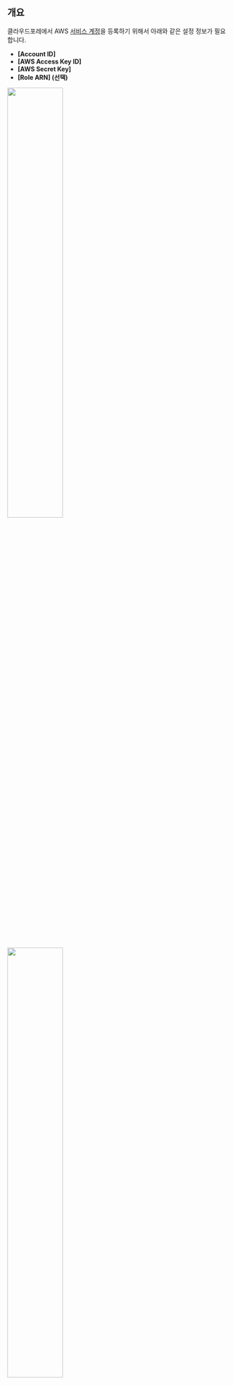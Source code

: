 ## 개요

클라우드포레에서 AWS [서비스 계정](https://spaceone.org/ko/docs/guides/getting-started/#%EC%84%9C%EB%B9%84%EC%8A%A4-%EA%B3%84%EC%A0%95-%EC%84%A4%EC%A0%95)을 등록하기 위해서 아래와 같은 설정 정보가 필요합니다.

- **[Account ID]**
- **[AWS Access Key ID]**
- **[AWS Secret Key]**
- **[Role ARN] (선택)**

<img src="./GUIDE-img/summary(h2)-1.png" width="50%" height="50%"/>

<img src="./GUIDE-img/summary(h2)-2.png" width="50%" height="50%"/>

본 설정 가이드는 위에서 언급한 4가지 설정 정보들이 무엇을 의미하고, 어디서 획득하는지 자세히 알아보도록 하겠습니다.

<br>

### Account ID

계정 생성과 함께 발급되는 12개의 숫자로 이루어진 AWS 계정의 고유 ID입니다.  
**Account ID**에 대한 상세한 설명은 [AWS Documentation](https://docs.aws.amazon.com/general/latest/gr/acct-identifiers.html)을 참고하십시오.

<br>

### **AWS Access Key ID**와 **AWS Secret Key**

IAM 계정 생성 시 AWS API, CLI, SDK 및 기타 개발 도구에 대한 접근 권한을 얻기 위해 필요한 키값입니다.  
AWS Access Key ID와 AWS Secret Key에 대한 상세한 설명은 [AWS Documentation](https://docs.aws.amazon.com/powershell/latest/userguide/pstools-appendix-sign-up.html#get-access-keys)을 참고하십시오.

<br>

### **Role ARN** (Amazone Resource Name)

ARN은 AWS 리소스를 구분하기 위한 식별자입니다.
**[Role ARN]** 은 아래에서 생성하게 될 역할(Role)에 대한 식별자를 의미하며 **[aws_assume_role]** 방식을 활용한 서비스 계정 등록 시 필요한 **[Role ARN]** 설정 정보를 제공합니다.
ARN에 대한 자세한 설명은 [AWS Documentation](https://docs.aws.amazon.com/general/latest/gr/aws-arns-and-namespaces.html)을 참고하십시오.

4가지 개념에 대해 간략히 알아보았습니다.  
이제, 실제로 **설정 정보를 획득하는 방법에 대해** 다음 과정에서 자세히 알아보도록 하겠습니다.

<br>
<br>

## \***\*전체 Flow\*\***

클라우드포레에서는 AWS 연동에 대해 **[aws_access_key]** 방식과 **[aws_assume_role]** 총 두 가지 방식을 지원합니다.

**[aws_access_key]** 를 이용한 방식은 **[Account ID]**, **[AWS Access Key ID]** 그리고 **[AWS Secret Key]** 에 대한 설정 정보가 필요하며,
**[aws_assume_role]** 방식을 이용할 경우, 위 정보 이외에 추가적으로 역할(Role)을 생성하여 **[Role ARN]** 설정 정보를 획득해야 합니다.

위 정보를 획득하기 위해 아래와 같은 순서로 설정을 진행해야 합니다.

1. [정책(Policy) 생성](#1-정책Policy-생성)
2. [IAM 사용자 생성](#2-IAM-사용자-생성)
3. [그룹(Group) 생성](#3-그룹Group-생성)
4. [역할(Role) 생성(선택)](#4-역할Role-생성선택)
5. [서비스 계정 등록](#5-서비스-계정-등록)

<br>
<br>

## 1. 정책(Policy) 생성

[정책](https://docs.aws.amazon.com/mediaconvert/latest/ug/auth_access_what-are-policies.html)은 자격증명이나 AWS리소스에 대한 접근 권한을 정의합니다.
생성된 정책은 IAM 사용자, 그룹, 역할에 적용될 수 있습니다.

클라우드포레는 AWS의 리소스 정보를 수집하기 위해 적절한 권한을 설정하여 정책(Policy)으로 만들어 사용하는 것을 권장합니다.  
컬렉터 플러그인은 읽기 권한 이외의 어떠한 권한도 필요하지 않습니다.

각 플러그인에서 필요로 하는 권한에 대한 정보는 아래와 같습니다.

| Plugin                                  | URL                                                                                              |
| --------------------------------------- | ------------------------------------------------------------------------------------------------ |
| AWS Cloud Services collector            | https://github.com/spaceone-dev/plugin-aws-cloud-service-inven-collector#authentication-overview |
| AWS EC2 Compute collector               | https://github.com/spaceone-dev/plugin-aws-ec2-inven-collector#authentication-overview           |
| AWS Personal Health Dashboard collector | https://github.com/spaceone-dev/plugin-aws-phd-inven-collector#authen                            |
| AWS Trusted Advisor collector           | https://github.com/spaceone-dev/plugin-aws-phd-inven-collector#authentication-overview           |

<br>
<br>

인벤토리 컬렉터가 실행되는데 필요한 권한에 대한 정책 생성 방법은 아래와 같습니다.

(1) [AWS 콘솔](https://signin.aws.amazon.com/signin?redirect_uri=https%3A%2F%2Fconsole.aws.amazon.com%2Fconsole%2Fhome%3FhashArgs%3D%2523%26isauthcode%3Dtrue%26nc2%3Dh_ct%26src%3Dheader-signin%26state%3DhashArgsFromTB_us-west-1_170054870035abe3&client_id=arn%3Aaws%3Asignin%3A%3A%3Aconsole%2Fcanvas&forceMobileApp=0&code_challenge=50EZtidRQYVM_RvQ0yHgj2KQjR311eLzH3684mE0Tlk&code_challenge_method=SHA-256) 로그인 > [IAM 대시보드](https://us-east-1.console.aws.amazon.com/iamv2/home#/home) 이동  
(1-2) 대시보드의 [액세스 관리 > 정책] 메뉴에서 정책을 생성할 수 있습니다.

<img src="./GUIDE-img/create-policy(h2)-1.png" width="80%" height="80%">

(2) 정책 생성을 위해 [정책 생성] 버튼을 클릭합니다.

<img src="./GUIDE-img/create-policy(h2)-2.png" width="80%" height="80%">

(2-1) 해당 정책에 대한 권한을 부여하기 위해 [JSON] 탭을 클릭합니다.  
(2-2) 컬렉터 플러그인은 서비스 데이터를 수집하기 위한 특정 권한이 있어야 합니다.  
위 테이블에서 원하는 플러그인에 맞는 권한 목록을 복사 후 [다음:태그] 버튼을 클릭합니다.

> 💡 **권한 정의 오류 발생 시**  
>         _이 정책에 다음 오류가 포함되어 있습니다. JSON strings must not have leading spaces_  
>         _For more information about the IAM policy grammar, see [AWS IAM Policies](http://docs.aws.amazon.com/IAM/latest/UserGuide/policies-grammar.html)_  
>        위와 같은 오류 발생 시 코드 블록의 첫 번째 줄 공백을 삭제하십시오.

<img src="./GUIDE-img/create-policy(h2)-3.png" width="80%" height="80%">

(3) 별도 태그 기반 관리 방침이 없는 경우 [다음: 검토] 버튼을 클릭합니다.

<img src="./GUIDE-img/create-policy(h2)-4.png" width="80%" height="80%">

(4) 정책 이름을 입력 후 [정책 생성] 버튼을 클릭하여 정책 생성을 완료합니다.

<img src="./GUIDE-img/create-policy(h2)-5.png" width="80%" height="80%">

<br>
<br>

## 2. IAM 사용자 생성

[IAM](https://docs.aws.amazon.com/IAM/latest/UserGuide/introduction.html) 사용자는 AWS 리소스에 대한 액세스를 안전하게 제어하기 위해 생성합니다.
생성된 IAM 사용자를 다음 단계에서 그룹에 추가합니다.  
이 과정을 통해 **[AWS Access Key ID]** 와 **[AWS Secret Key]** 값을 얻을 수 있습니다.

(1) [IAM 대시보드](https://us-east-1.console.aws.amazon.com/iamv2/home#/home)로 이동  
(1-1) 대시보드에서 [액세스 관리 > 사용자] 메뉴에서 사용자를 생성할 수 있습니다.
<img src="./GUIDE-img/create-iam-user(h2)-1.png" width="80%" height="80%">

(2) [사용자 추가] 버튼을 클릭합니다.

<img src="./GUIDE-img/create-iam-user(h2)-2.png" width="80%" height="80%">

(3) 사용자 이름을 입력한 후 AWS 액세스 유형 선택에서 [액세스키 - 프로그래밍 방식 액세스]를 선택합니다.  
(3-1) [다음: 권한] 버튼을 클릭합니다.

<img src="./GUIDE-img/create-iam-user(h2)-3.png"  width="80%" height="80%">

(4) 현재 단계에서 그룹에 사용자를 추가하지 않습니다. [다음: 태그] 버튼을 클릭합니다.

<img src="./GUIDE-img/create-iam-user(h2)-4.png" width="80%" height="80%">

(5) 별도 Tag 기반 관리 방침이 없는 경우 생략 후 [다음: 태그] 버튼을 클릭합니다.  
클라우드포레 컬렉터 플러그인은 태그 정보를 사용하지 않습니다.

<img src="./GUIDE-img/create-iam-user(h2)-4.png" width="80%" height="80%">

(6) 현재 단계에서 IAM 사용자에게 권한 설정을 하지 않습니다.  
[[3. 그룹 생성](#3-그룹Group-생성)] 단계에서 그룹에 정책을 추가하여 사용자에게 권한을 부여하게 됩니다.  
[사용자 만들기] 버튼을 클릭합니다.

<img src="./GUIDE-img/create-iam-user(h2)-4.png" width="80%" height="80%">

(7) 서비스 계정 등록 시 필요한 **[AWS Access Key ID]** 와 **[AWS Secret Key]** 의 해당하는 설정 정보인 [액세스 키 ID] 와 [비밀 액세스 키]가 생성됩니다.  
이후 페이지 이동 시 해당 정보들을 확인할 수 없으니 **메모**해주십시오.  
(7-1) [닫기] 버튼을 눌러 사용자 추가를 완료합니다.

<img src="./GUIDE-img/create-iam-user(h2)-7.png" width="80%" height="80%">

<br>
<br>

## 3. 그룹(Group) 생성

[그룹](https://docs.aws.amazon.com/IAM/latest/UserGuide/id_groups.html)은 IAM 사용자의 집합입니다.
그룹을 통해 사용자들에 대한 권한을 지정하여 해당 사용자들에 대한 권한을 더욱 쉽게 관리할 수 있습니다.

(1) [IAM 대시보드](https://us-east-1.console.aws.amazon.com/iamv2/home#/home)로 이동  
(1-1) 대시보드에서 [액세스 관리 > 사용자 그룹] 메뉴에서 사용자 그룹을 생성할 수 있습니다.

<img src="./GUIDE-img/create-group(h2)-1.png" width="80%" height="80%">

(2) [그룹 생성] 버튼을 클릭합니다.

<img src="./GUIDE-img/create-group(h2)-2.png" width="80%" height="80%">

(3) 그룹에 사용자 추가에 추가할 사용자를 선택합니다.  
(3-1) 권한 정책 연결에서 그룹에 추가할 정책을 선택합니다.  
(3-2) [그룹 생성] 버튼을 클릭합니다.

<img src="./GUIDE-img/create-group(h2)-3.png"  width="80%" height="80%">

<br>
<br>

## 4. 역할(Role) 생성(선택)

[역할](https://docs.aws.amazon.com/IAM/latest/UserGuide/id_roles.html)은 계정에 생성할 수 있는, 특정 권한을 지닌 IAM 자격 증명을 의미하며 [**[Assume Role]**](https://docs.aws.amazon.com/ko_kr/STS/latest/APIReference/API_AssumeRole.html)은 자신의 계정 혹은 다른 계정에 클라우드 리소스 액세스 권한을 부여하기 위해 사용됩니다.

> 다음은 [Assume Role] 활용 예시입니다.  
> _각각의 AWS 계정에 IAM 사용자 [A], [B], [C] 가 있고 역할을 위임받을 IAM사용자 [D] 가 있다고 가정하겠습니다.  
> [A], [B], [C] 각각의 IAM 사용자별로 클라우드 리소스 수집을 위한 권한이 있는 역할을 [D] 계정으로 위임하여 생성합니다.
> 총 3개의 [Role ARN]이 생성되게 됩니다.  
> 최종적으로 정책을 위임받은 [D] IAM 사용자의 [AWS Access Key ID], [AWS Secret Key] 와 [A], [B], [C] IAM 사용자의 [Role ARN] 을 통해 사용 중인 클라우드 리소스를 수집할 수 있게 됩니다._

AWS 서비스 계정 등록 시 **[aws_assume_role]** 방식에 필요한 **[Role ARN]** 설정 정보를 얻을 수 있습니다.  
**[aws_access_key]** 방식을 진행 중이라면 이 과정을 생략하시고 [서비스 계정 등록](#5-서비스-계정-등록)으로 이동하십시오.

(1) [IAM 대시보드](https://us-east-1.console.aws.amazon.com/iamv2/home#/home)로 이동  
(1-1) 대시보드에서 [액세스 관리 > 역할] 메뉴에서 역할을 생성할 수 있습니다.

<img src="./GUIDE-img/create-role(h2)-1.png" width="80%" height="80%">

(2) [역할 만들기] 버튼을 클릭합니다.

<img src="./GUIDE-img/create-role(h2)-2.png" width="80%" height="80%">

(3) 신뢰할 수 있는 엔터티 유형으로 [AWS 계정]을 클릭합니다.  
(3-1) [다음] 버튼을 클릭합니다.  
(3-2) 역할을 부여할 AWS계정을 선택할 수 있습니다.

[이 계정]을 선택할 경우 자신의 계정이 사용하고 있는 클라우드 리소스에 대한 권한을 부여하게 됩니다.

[다른 AWS 계정]을 선택할 경우 역할을 부여한 계정이 자신의 클라우드 리소스에 대한 권한을 부여받게 됩니다.

<img src="./GUIDE-img/create-role(h2)-3.png" width="80%" height="80%">

(4) 추가할 권한 정책을 클릭한 후 [다음] 버튼을 클릭합니다.

<img src="./GUIDE-img/create-role(h2)-4.png" width="80%" height="80%">

(5) 역할 이름을 입력 후 [역할 생성] 버튼을 클릭합니다.

<img src="./GUIDE-img/create-role(h2)-5.png" width="80%" height="80%">

(6) [대시보드> 역할 > 역할 이름] 메뉴 이동 시 **[aws_assume_role]** 에 필요한 설정 정보인 **[Role ARN]** 값을 확인할 수 있습니다.

<img src="./GUIDE-img/create-role(h2)-6.png" width="80%" height="80%">

<br>
<br>

## 5. 서비스 계정 등록

이제 서비스 계정 추가를 위한 준비가 끝났습니다.  
지금까지 설정 가이드를 진행하면서 얻은 설정 정보를 활용해 서비스 계정을 등록할 수 있습니다.  
서비스 계정 등록의 자세한 방법은 **[[클라우드포레 사용자 가이드]](https://spaceone.org/ko/docs/guides/asset-inventory/service-account/#%EC%84%9C%EB%B9%84%EC%8A%A4-%EA%B3%84%EC%A0%95-%EC%B6%94%EA%B0%80%ED%95%98%EA%B8%B0)** 를 참고하십시오.

- **Account ID**
- **AWS Access Key ID**
- **AWS Secret Key**
- **Role ARN(선택)**

(1) Account ID는 AWS의 Account ID 정보입니다.

<img src="./GUIDE-img/create-service-account(h2)-1.png" width="50%">

(1-1) 서비스 계정 추가 시 Account ID 필드에 AWS의 Account ID 정보를 입력해 주십시오.

<img src="./GUIDE-img/create-service-account(h2)-2.png" width="65%">

(2) AWS 암호화키 방식에 따라 **[aws_aceess_key]** 또는 **[aws_assume_role]** 을 선택합니다.  
두 가지 방식 모두 **[AWS Access Key ID]** 와 **[AWS Secret Acess Key]** 설정 정보가 필요합니다.

(2-1) **[aws_aceess_key]** 방식 예시입니다.

<img src="./GUIDE-img/create-service-account(h2)-3.png" width="80%" height="80%">

(2-2) **[aws_asuume_role]** 방식 예시입니다.
추가적으로 [**[Role ARN]**](#4-역할Role-생성선택)설정 정보가 필요합니다.

<img src="./GUIDE-img/create-service-account(h2)-4.png" width="80%" height="80%">

(2-3) [저장] 버튼을 클릭합니다.

(3) 이후 클라우드포레의 **컬렉터 플러그인** 생성 방법은 [[클라우드포레의 사용자 가이드]](https://spaceone.org/ko/docs/guides/asset-inventory/collector/)를 참고하십시오.
